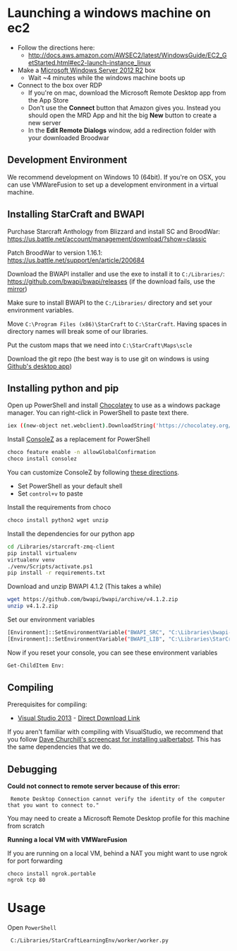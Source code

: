 # Launching a windows machine on ec2

- Follow the directions here:
  - http://docs.aws.amazon.com/AWSEC2/latest/WindowsGuide/EC2_GetStarted.html#ec2-launch-instance_linux
- Make a [Microsoft Windows Server 2012 R2](https://aws.amazon.com/marketplace/pp/B00KQOWCAQ/ref=mkt_ste_windows_amis) box
  - Wait ~4 minutes while the windows machine boots up
- Connect to the box over RDP
  - If you're on mac, download the Microsoft Remote Desktop app from the App Store
  - Don't use the **Connect** button that Amazon gives you. Instead you should open the MRD App and hit the big **New** button to create a new server
  - In the **Edit Remote Dialogs** window, add a redirection folder with your downloaded Broodwar

## Development Environment

We recommend development on Windows 10 (64bit). If you're on OSX, you can use VMWareFusion to set up a development environment in a virtual machine.

## Installing StarCraft and BWAPI

Purchase Starcraft Anthology from Blizzard and install SC and BroodWar:
https://us.battle.net/account/management/download/?show=classic

Patch BroodWar to version 1.16.1:
https://us.battle.net/support/en/article/200684

Download the BWAPI installer and use the exe to install it to `C:/Libraries/`: <br>
https://github.com/bwapi/bwapi/releases (if the download fails, use the [mirror](https://drive.google.com/file/d/0B1Iz-CApPh9eQjhTT3FEcml2NlU/view))

Make sure to install BWAPI to the `C:/Libraries/` directory and set your environment variables.

Move `C:\Program Files (x86)\StarCraft` to `C:\StarCraft`. Having spaces in directory names will break some of our libraries.

Put the custom maps that we need into `C:\StarCraft\Maps\scle`

Download the git repo (the best way is to use git on windows is using [Github's desktop app](https://desktop.github.com/))

## Installing python and pip

Open up PowerShell and install [Chocolatey](https://chocolatey.org/install) to use as a windows package manager. You can right-click in PowerShell to paste text there.
```bash
iex ((new-object net.webclient).DownloadString('https://chocolatey.org/install.ps1'))
```

Install [ConsoleZ](https://github.com/cbucher/console) as a replacement for PowerShell
```bash
choco feature enable -n allowGlobalConfirmation
choco install consolez
```

You can customize ConsoleZ by following [these directions](https://www.maketecheasier.com/console-2-windows-command-prompt-alternative/).

* Set PowerShell as your default shell
* Set `control+v` to paste

Install the requirements from choco
```bash
choco install python2 wget unzip
```

Install the dependencies for our python app
```bash
cd /Libraries/starcraft-zmq-client
pip install virtualenv
virtualenv venv
./venv/Scripts/activate.ps1
pip install -r requirements.txt
```

Download and unzip BWAPI 4.1.2 (This takes a while)
```bash
wget https://github.com/bwapi/bwapi/archive/v4.1.2.zip
unzip v4.1.2.zip
```

Set our environment variables
```bash
[Environment]::SetEnvironmentVariable("BWAPI_SRC", "C:\Libraries\bwapi-4.1.2\bwapi", "User")
[Environment]::SetEnvironmentVariable("BWAPI_LIB", "C:\Libraries\StarCraftLearningEnv\bwapi_lib_4.1.2", "User")
```

Now if you reset your console, you can see these environment variables
```bash
Get-ChildItem Env:
```

## Compiling

Prerequisites for compiling:
  * [Visual Studio 2013](https://msdn.microsoft.com/en-us/library/dd831853(v=vs.120).aspx) - [Direct Download Link](https://go.microsoft.com/fwlink/?LinkId=532506&clcid=0x409)

If you aren't familiar with compiling with VisualStudio, we recommend that you follow [Dave Churchill's screencast for installing ualbertabot](https://www.youtube.com/watch?v=lSmkDjFm3Tw&ab_channel=serendib7). This has the same dependencies that we do.


## Debugging

**Could not connect to remote server because of this error:**

  ```
   Remote Desktop Connection cannot verify the identity of the computer that you want to connect to."
   ```
You may need to create a Microsoft Remote Desktop profile for this machine from scratch

**Running a local VM with VMWareFusion**


If you are running on a local VM, behind a NAT you might want to use ngrok for port forwarding
```
choco install ngrok.portable
ngrok tcp 80
```



# Usage

Open `PowerShell`

```shell
 C:/Libraries/StarCraftLearningEnv/worker/worker.py
 ```
